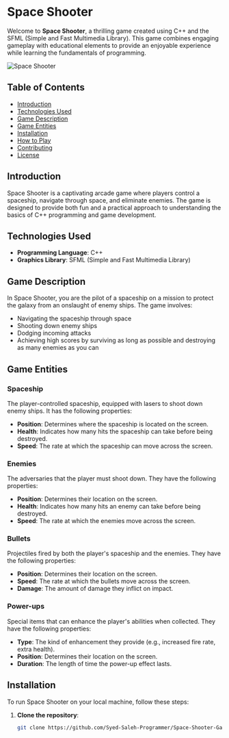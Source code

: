 # Space Shooter

Welcome to **Space Shooter**, a thrilling game created using C++ and the SFML (Simple and Fast Multimedia Library). This game combines engaging gameplay with educational elements to provide an enjoyable experience while learning the fundamentals of programming.

![Space Shooter](path/to/your/image.png)

## Table of Contents

- [Introduction](#introduction)
- [Technologies Used](#technologies-used)
- [Game Description](#game-description)
- [Game Entities](#game-entities)
- [Installation](#installation)
- [How to Play](#how-to-play)
- [Contributing](#contributing)
- [License](#license)

## Introduction

Space Shooter is a captivating arcade game where players control a spaceship, navigate through space, and eliminate enemies. The game is designed to provide both fun and a practical approach to understanding the basics of C++ programming and game development.

## Technologies Used

- **Programming Language**: C++
- **Graphics Library**: SFML (Simple and Fast Multimedia Library)

## Game Description

In Space Shooter, you are the pilot of a spaceship on a mission to protect the galaxy from an onslaught of enemy ships. The game involves:

- Navigating the spaceship through space
- Shooting down enemy ships
- Dodging incoming attacks
- Achieving high scores by surviving as long as possible and destroying as many enemies as you can

## Game Entities

### Spaceship

The player-controlled spaceship, equipped with lasers to shoot down enemy ships. It has the following properties:
- **Position**: Determines where the spaceship is located on the screen.
- **Health**: Indicates how many hits the spaceship can take before being destroyed.
- **Speed**: The rate at which the spaceship can move across the screen.

### Enemies

The adversaries that the player must shoot down. They have the following properties:
- **Position**: Determines their location on the screen.
- **Health**: Indicates how many hits an enemy can take before being destroyed.
- **Speed**: The rate at which the enemies move across the screen.

### Bullets

Projectiles fired by both the player's spaceship and the enemies. They have the following properties:
- **Position**: Determines their location on the screen.
- **Speed**: The rate at which the bullets move across the screen.
- **Damage**: The amount of damage they inflict on impact.

### Power-ups

Special items that can enhance the player's abilities when collected. They have the following properties:
- **Type**: The kind of enhancement they provide (e.g., increased fire rate, extra health).
- **Position**: Determines their location on the screen.
- **Duration**: The length of time the power-up effect lasts.

## Installation

To run Space Shooter on your local machine, follow these steps:

1. **Clone the repository**:
   ```bash
   git clone https://github.com/Syed-Saleh-Programmer/Space-Shooter-Game-using-C-Plus-Plus.git
